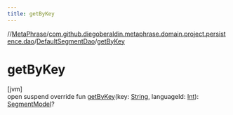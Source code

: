```yaml
---
title: getByKey
---
```

//[MetaPhrase](../../../index.html)/[com.github.diegoberaldin.metaphrase.domain.project.persistence.dao](../index.html)/[DefaultSegmentDao](index.html)/[getByKey](get-by-key.html)



# getByKey



[jvm]\
open suspend override fun [getByKey](get-by-key.html)(key: [String](https://kotlinlang.org/api/latest/jvm/stdlib/kotlin/-string/index.html), languageId: [Int](https://kotlinlang.org/api/latest/jvm/stdlib/kotlin/-int/index.html)): [SegmentModel](../../com.github.diegoberaldin.metaphrase.domain.project.data/-segment-model/index.html)?





